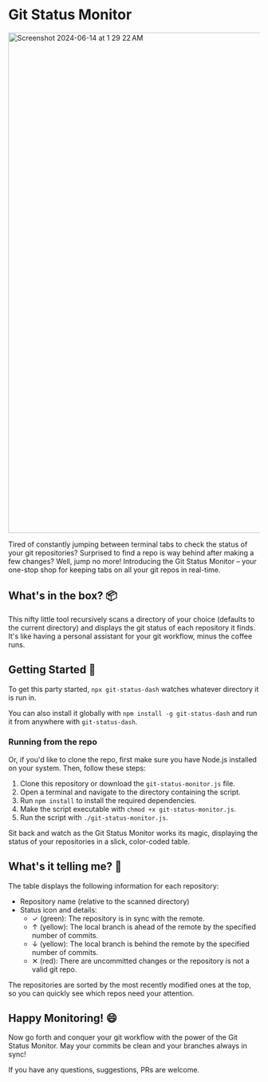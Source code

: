 # Git Status Monitor

<img width="1002" alt="Screenshot 2024-06-14 at 1 29 22 AM" src="https://github.com/ejfox/git-status-monitor/assets/530073/67b94585-f78e-4789-986b-25439b8ccce1">

Tired of constantly jumping between terminal tabs to check the status of your git repositories? Surprised to find a repo is way behind after making a few changes? Well, jump no more! Introducing the Git Status Monitor – your one-stop shop for keeping tabs on all your git repos in real-time.

## What's in the box? 📦

This nifty little tool recursively scans a directory of your choice (defaults to the current directory) and displays the git status of each repository it finds. It's like having a personal assistant for your git workflow, minus the coffee runs.

## Getting Started 🏁

To get this party started, `npx git-status-dash` watches whatever directory it is run in.

You can also install it globally with `npm install -g git-status-dash` and run it from anywhere with `git-status-dash`.

### Running from the repo

Or, if you'd like to clone the repo, first make sure you have Node.js installed on your system. Then, follow these steps:

1. Clone this repository or download the `git-status-monitor.js` file.
2. Open a terminal and navigate to the directory containing the script.
3. Run `npm install` to install the required dependencies.
4. Make the script executable with `chmod +x git-status-monitor.js`.
5. Run the script with `./git-status-monitor.js`.

Sit back and watch as the Git Status Monitor works its magic, displaying the status of your repositories in a slick, color-coded table.

## What's it telling me? 🤔

The table displays the following information for each repository:

- Repository name (relative to the scanned directory)
- Status icon and details:
  - ✓ (green): The repository is in sync with the remote.
  - ↑ (yellow): The local branch is ahead of the remote by the specified number of commits.
  - ↓ (yellow): The local branch is behind the remote by the specified number of commits.
  - ✕ (red): There are uncommitted changes or the repository is not a valid git repo.

The repositories are sorted by the most recently modified ones at the top, so you can quickly see which repos need your attention.

## Happy Monitoring! 😄

Now go forth and conquer your git workflow with the power of the Git Status Monitor. May your commits be clean and your branches always in sync!

If you have any questions, suggestions, PRs are welcome. 
